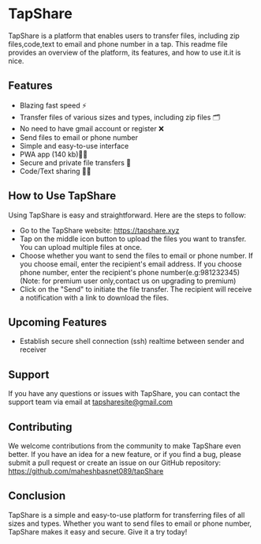 # TapShare 

TapShare is a platform that enables users to transfer files, including zip files,code,text to email and phone number in a tap. This readme file provides an overview of the platform, its features, and how to use it.it is nice.

## Features

- Blazing fast speed ⚡
- Transfer files of various sizes and types, including zip files 🗂️
- No need to have gmail account or register ❌
- Send files to email or phone number
- Simple and easy-to-use interface
- PWA app (140 kb)🧑‍💻
- Secure and private file transfers 🔐
- Code/Text sharing 🧑‍💻

## How to Use TapShare

Using TapShare is easy and straightforward. Here are the steps to follow:

- Go to the TapShare website: https://tapshare.xyz
- Tap on the middle icon button to upload the files you want to transfer. You can upload multiple files at once.
- Choose whether you want to send the files to email or phone number. If you choose email, enter the recipient's email address. If you choose phone number, enter the recipient's phone number(e.g:981232345)(Note: for premium user only,contact us on upgrading to premium)
- Click on the "Send" to initiate the file transfer. The recipient will receive a notification with a link to download the files.

## Upcoming Features

- Establish secure shell connection (ssh) realtime between sender and receiver

## Support

If you have any questions or issues with TapShare, you can contact the support team via email at tapsharesite@gmail.com

## Contributing

We welcome contributions from the community to make TapShare even better. If you have an idea for a new feature, or if you find a bug, please submit a pull request or create an issue on our GitHub repository: https://github.com/maheshbasnet089/tapShare

## Conclusion

TapShare is a simple and easy-to-use platform for transferring files of all sizes and types. Whether you want to send files to email or phone number, TapShare makes it easy and secure. Give it a try today!

